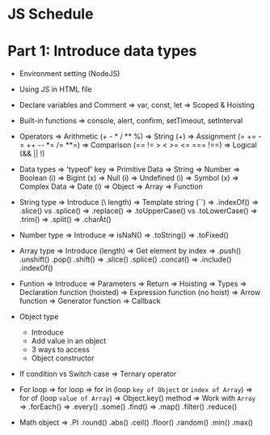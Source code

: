 # JS Schedule
# Part 1: Introduce data types

- Environment setting (NodeJS)

- Using JS in HTML file

- Declare variables and Comment
	=> var, const, let
  => Scoped & Hoisting

- Built-in functions
	=> console, alert, confirm, setTimeout, setInterval

- Operators
  => Arithmetic (+  -  *  /  **  %)
  => String (+)
  => Assignment (=  +=  -=  ++  --  *=  /=  **=)
  => Comparison (==  !=  >  <  >=  <=  ===  !==)
  => Logical (&&  ||  !)
  
- Data types
  => 'typeof' key
  => Primitive Data
    => String
    => Number
    => Boolean (i)
    => Bigint (x)
    => Null (i)
    => Undefined (i)
    => Symbol (x)
  => Complex Data
    => Date (i)
    => Object
    => Array
    => Function

- String type
  => Introduce (\  length)
  => Template string (``)
  => .indexOf()
  => .slice() vs .splice()
  => .replace()
  => .toUpperCase() vs .toLowerCase()
  => .trim()
  => .split()
  => .charAt()

- Number type
  => Introduce
  => isNaN()
  => .toString()
  => .toFixed()

- Array type
  => Introduce (length)
  => Get element by index
  => .push() .unshift() .pop() .shift()
  => .slice() .splice() .concat()
  => .include() .indexOf()

- Funtion
  => Introduce
  => Parameters
  => Return
  => Hoisting
  => Types
    => Declaration function (hoisted) 
    => Expression function (no hoist) 
    => Arrow function
    => Generator function 
  => Callback

- Object type
  - Introduce
  - Add value in an object
  - 3 ways to access
  - Object constructor

- If condition vs Switch case
  => Ternary operator 

- For loop 
  => for loop
  => for in (loop `key of Object` or `index of Array`) 
  => for of (loop `value of Array`)
  => Object.key() method
  => Work with `Array`
    => .forEach()
    => .every() .some() .find()
    => .map() .filter() .reduce()

- Math object
  => .PI .round() .abs() .ceil() .floor() .random() .min() .max()